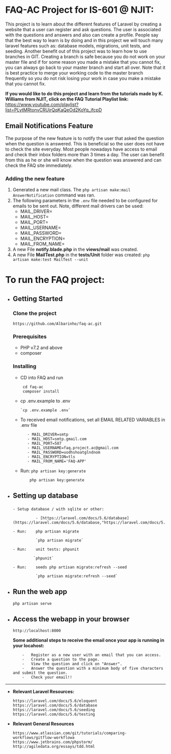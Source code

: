 # FAQ-AC Project for IS-601 @ NJIT:

This project is to learn about the different features of Laravel by creating a website that a user can register and ask questions.
The user is associated with the questions and answers and also can create a profile. People say that the best way to learn is by doing and in this project we will touch many laravel features such as: database models, migrations, unit tests, and seeding.
Another benefit out of this project was to learn how to use branches in GIT. Creating a branch is safe because you do not work on your master file and if for some reason you made a mistake that you cannot fix, you can always go back to your master branch and start all over. Note that it is best practice to merge your working code to the master branch frequently so you do not risk losing your work in case you make a mistake that you cannot fix. 

**If you would like to do this project and learn from the tutorials made by K. Williams from NJIT, click on the FAQ Tutorial Playlist link:** https://www.youtube.com/playlist?list=PLytMRtonvCRUjrQqKaQeOd2KoYq_ifcpD

## **Email Notifications Feature**

The purpose of the new feature is to notify the user that asked the question when the question is answered. This is beneficial so the user does not have to check the site everyday.
Most people nowadays have access to email and check their inbox folders more than 3 times a day. 
The user can benefit from this as he or she will know when the question 
was answered and can check the FAQ site immediately.

### **Adding the new feature**  

1. Generated a new mail class. The `php artisan make:mail AnswerNotification` command was ran. 
2. The following parameters in the `.env` file needed to be configured for emails to be sent out. Note, different mail drivers can be used:
   - MAIL_DRIVER=
   - MAIL_HOST=
   - MAIL_PORT=
   - MAIL_USERNAME=
   - MAIL_PASSWORD=
   - MAIL_ENCRYPTION=
   - MAIL_FROM_NAME=
3.  A new File **notify.blade.php** in the **views/mail** was created.
4.  A new File **MailTest.php** in the **tests/Unit** folder was created: `php artisan make:test MailTest --unit`



# To run the FAQ project:

-   ## Getting Started

	### Clone the project
	
		https://github.com/Albarinho/faq-ac.git

	###	Prerequisites
  	
  	-	PHP v7.2 and above
  	-	composer	
	
    ###	Installing
    
	-	CD into FAQ and run 
	  		
             cd faq-ac
             composer install

  	-	cp .env.example to .env
  			
            `cp .env.example .env`
            
  	-    To received email notifications, set all EMAIL RELATED VARIABLES in .env file
          		
                - MAIL_DRIVER=smtp
                - MAIL_HOST=smtp.gmail.com
                - MAIL_PORT=587
                - MAIL_USERNAME=faq.project.ac@gmail.com
                - MAIL_PASSWORD=uodhshoatglndnom
                - MAIL_ENCRYPTION=tls
                - MAIL_FROM_NAME='FAQ-APP'
                  
  	-	Run: `php artisan key:generate`
  	 
  	            php artisan key:generate

-	##	Setting up database
     ###
        - Setup database / with sqlite or other: 
                    
                  - [https://laravel.com/docs/5.6/database](https://laravel.com/docs/5.6/database,"https://laravel.com/docs/5.6/database")
         
        - Run:    php artisan migrate
            
                  `php artisan migrate`
        
        - Run:    unit tests: phpunit
            
                 `phpunit`
                            
        - Run:    seeds php artisan migrate:refresh --seed
            
                  `php artisan migrate:refresh --seed`
        
-   ##	Run the web app
    
   		php artisan serve
   
-	##	Access the webapp in your browser
   				
     	http://localhost:8000
     	
     **Some additional steps to receive the email once your app is running in your locahost:**           
           
            -   Register as a new user with an email that you can access.
            -   Create a question to the page. 
            -   View the question and click on "Answer". 
            -   Answer the question with a minimum body of five characters and submit the question. 
            -   Check your email!!
   

** **

-   **Relevant Laravel Resources:**

        https://laravel.com/docs/5.6/eloquent
        https://laravel.com/docs/5.6/database
        https://laravel.com/docs/5.6/seeding
        https://laravel.com/docs/5.6/testing

-   **Relevant General Resources**
        
        https://www.atlassian.com/git/tutorials/comparing-workflows/gitflow-workflowa
        https://www.jetbrains.com/phpstorm/
        http://agiledata.org/essays/tdd.html